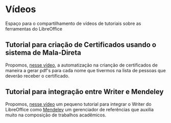 # Vídeos

Espaço para o compartilhamento de vídeos de tutoriais sobre as ferramentas do LibreOffice


## Tutorial para criação de Certificados usando o sistema de Mala-Direta

Propomos, [nesse vídeo](https://www.youtube.com/watch?v=dc5A64LKCS4&t=1s), a automatização na crianção de certificados de maneira a gerar pdf's para cada nome que tivermos na lista de pessoas que deverão receber o certificado.

## Tutorial para integração entre Writer e Mendeley

Propomos, [nesse vídeo](https://www.youtube.com/watch?v=2P5MVW7ndWc) um pequeno tutorial para integrar o Writer do LibreOffice como [Mendeley](http://www.mendeley.com) um gerenciador de referências que auxilia muito na composição de trabalhos acadêmicos.
